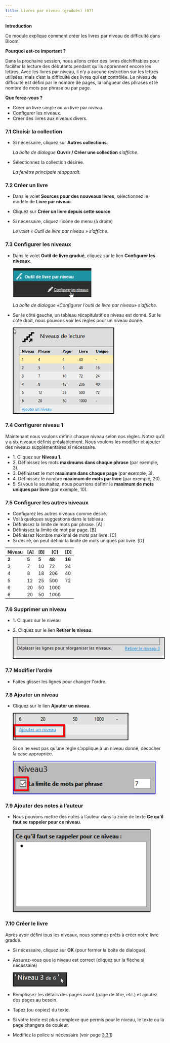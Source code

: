 ```yaml
---
title: Livres par niveau (gradués) (07)
---
```

**Introduction**

Ce module explique comment créer les livres par niveau de difficulté dans Bloom.

**Pourquoi est-ce important ?**

Dans la prochaine session, nous allons créer des livres déchiffrables pour faciliter la lecture des débutants pendant qu’ils apprennent encore les lettres. Avec les livres par niveau, il n’y a aucune restriction sur les lettres utilisées, mais c’est la difficulté des livres qui est contrôlée. Le niveau de difficulté est défini par le nombre de pages, la longueur des phrases et le nombre de mots par phrase ou par page.

**Que ferez-vous ?**

-   Créer un livre simple ou un livre par niveau.
-   Configurer les niveaux.
-   Créer des livres aux niveaux divers.

### 7.1 Choisir la collection

-   Si nécessaire, cliquez sur **Autres collections**.

    *La boîte de dialogue* **Ouvrir / Créer une collection** *s’affiche*.

-   Sélectionnez la collection désirée.

    *La fenêtre principale réapparaît.*

### 7.2 Créer un livre

-   Dans le volet **Sources pour des nouveaux livres**, sélectionnez le modèle de **Livre par niveau**.
-   Cliquez sur **Créer un livre depuis cette source**.
-   Si nécessaire, cliquez l’icône de menu (à droite)

    *Le volet « Outil de livre par niveau » s’affiche.*

### 7.3 Configurer les niveaux

-   Dans le volet **Outil de livre gradué**, cliquez sur le lien **Configurer les niveaux**.

    ![](media/6c45feb5ec009aede3fa4f1c93cc128e.png)

    *La boîte de dialogue «Configurer l’outil de livre par niveau» s’affiche.*

-   Sur le côté gauche, un tableau récapitulatif de niveau est donné. Sur le côté droit, nous pouvons voir les règles pour un niveau donné.

    ![](media/8a7973c7191f1d04321fd274b6db831f.png)

### 7.4 Configurer niveau 1

Maintenant nous voulons définir chaque niveau selon nos règles. Notez qu’il y a six niveaux définis préalablement. Nous voulons les modifier et ajouter des niveaux supplémentaires si nécessaire.

-   1\. Cliquez sur **Niveau 1**.
-   2\. Définissez les mots **maximums dans chaque phrase** (par exemple, 3).
-   3\. Définissez le mot **maximum dans chaque page** (par exemple, 3).
-   4\. Définissez le nombre **maximum de mots par livre** (par exemple, 20).
-   5\. Si vous le souhaitez, nous pourrions définir le **maximum de mots uniques par livre** (par exemple, 10).

### 7.5 Configurer les autres niveaux

-   Configurez les autres niveaux comme désiré.
-   Voilà quelques suggestions dans le tableau :
-   Définissez la limite de mots par phrase. [A]
-   Définissez la limite de mot par page. [B]
-   Définissez Nombre maximal de mots par livre. [C]
-   Si désiré, on peut définir la limite de mots uniques par livre. [D]

| **Niveau** | **[A]** | **[B]** | **[C]** | **[D]** |
|------------|---------|---------|---------|---------|
| **2**      | **5**   | **5**   | **48**  | **16**  |
| 3          | 7       | 10      | 72      | 24      |
| 4          | 8       | 18      | 206     | 40      |
| 5          | 12      | 25      | 500     | 72      |
| 6          | 20      | 50      | 1000    |         |
| 6          | 20      | 50      | 1000    |         |

### 7.6 Supprimer un niveau

-   1\. Cliquez sur le niveau
-   2\. Cliquez sur le lien **Retirer le niveau**.

    ![](media/17d0756b3257e41f89fe056fffb061bc.png)

### 7.7 Modifier l’ordre

-   Faites glisser les lignes pour changer l'ordre.

### 7.8 Ajouter un niveau

-   Cliquez sur le lien **Ajouter un niveau**.

    ![](media/c72c2d957420dc959fbb2fb144315b4a.png)

    Si on ne veut pas qu’une règle s’applique à un niveau donné, décocher la case appropriée.

    ![](media/94a7fa16eca062335a679955c57d8af0.png)

### 7.9 Ajouter des notes à l’auteur

-   Nous pouvons mettre des notes à l’auteur dans la zone de texte **Ce qu’il faut se rappeler pour ce niveau**.

    ![](media/a1de1b27e473068a9abf63502efc3bbf.png)

### 7.10 Créer le livre

Après avoir défini tous les niveaux, nous sommes prêts à créer notre livre gradué.

-   Si nécessaire, cliquez sur **OK** (pour fermer la boîte de dialogue).
-   Assurez-vous que le niveau est correct (cliquez sur la flèche si nécessaire)

    ![](media/26f81b69d7c8734cc3ab68f5acd4a152.png)

-   Remplissez les détails des pages avant (page de titre, etc.) et ajoutez des pages au besoin.
-   Tapez (ou copiez) du texte.
-   Si votre texte est plus complexe que permis pour le niveau, le texte ou la page changera de couleur.
-   Modifiez la police si nécessaire (voir page [3.3.1](#sFormatText))
